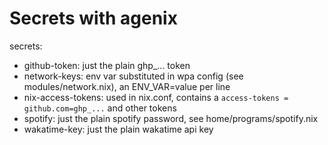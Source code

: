 # Secrets with agenix

secrets:
- github-token: just the plain ghp_... token
- network-keys: env var substituted in wpa config (see modules/network.nix), an ENV_VAR=value per line
- nix-access-tokens: used in nix.conf, contains a `access-tokens = github.com=ghp_...` and other tokens
- spotify: just the plain spotify password, see home/programs/spotify.nix
- wakatime-key: just the plain wakatime api key
